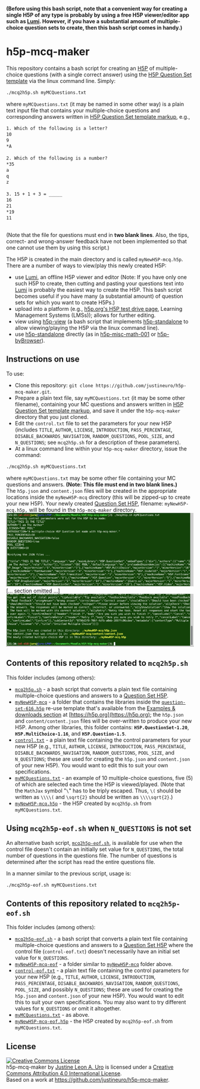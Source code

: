 **(Before using this bash script, note that a convenient way for creating a single H5P of any type is probably by using a free H5P viewer/editor app such as [Lumi](https://app.lumi.education/).  However, if you have a substantial amount of multiple-choice question sets to create, then this bash script comes in handy.)**  

# h5p-mcq-maker  

This repository contains a bash script for creating an [H5P](https://h5p.org) of multiple-choice questions (with a single correct answer) using the [H5P Question Set template](https://h5p.org/question-set) via the linux command line. Simply:  
```sh
./mcq2h5p.sh myMCQuestions.txt
```
where `myMCQuestions.txt` (it may be named in some other way) is a plain text input file that contains your multiple-choice questions and corresponding answers written in [H5P Question Set template markup](https://h5p.org/question-set), e.g.,  
```
1. Which of the following is a letter?
10
9
*A

2. Which of the following is a number?
*35
a
q
z

3. 15 + 1 + 3 = _____
16
21
*19
11


```
(Note that the file for questions must end in **two blank lines**.  Also, the tips, correct- and wrong-answer feedback have not been implemented so that one cannot use them by using this script.)  

The H5P is created in the main directory and is called `myNewH5P-mcq.h5p`.  There are a number of ways to view/play this newly created H5P:  

* use [Lumi](https://app.lumi.education/), an offline H5P viewer and editor (Note: If you have only one such H5P to create, then cutting and pasting your questions text into [Lumi](https://app.lumi.education/) is probably the easiest way to create the H5P. This bash script becomes useful if you have many (a substantial amount) of question sets for which you want to create H5Ps.)
* upload into a platform (e.g., [h5p.org's H5P test drive page](https://h5p.org/testdrive-h5p), Learning Management Systems (LMSs)); allows for further editing.
* view using [h5p-view](https://github.com/justineuro/h5p-view) (a bash script that implements [h5p-standalone](https://github.com/tunapanda/h5p-standalone) to allow viewing/playing the H5P via the linux command line).
* use [h5p-standalone](https://github.com/tunapanda/h5p-standalone) directly (as in [h5p-misc-math-001](https://justineuro.github.io/h5p-misc-math-001/) or [h5p-byBrowser](https://justineuro.github.io/h5p-byBrowser/)).

## Instructions on use
To use:

* Clone this repository: `git clone https://github.com/justineuro/h5p-mcq-maker.git`.
* Prepare a plain text file, say `myMCQuestions.txt` (it may be some other filename), containing your MC questions and answers written in [H5P Question Set template markup](https://h5p.org/question-set), and save it under the `h5p-mcq-maker` directory that you just cloned.
* Edit the `control.txt` file to set the parameters for your new H5P (includes  `TITLE`, `AUTHOR`, `LICENSE`, `INTRODUCTION`, `PASS_PERCENTAGE`, `DISABLE_BACKWARDS_NAVIGATION`, `RANDOM_QUESTIONS`, `POOL_SIZE`, and `N_QUESTIONS`; see `mcq2h5p.sh` for a description of these parameters).
* At a linux command line within your `h5p-mcq-maker` directory, issue the command:
```sh
./mcq2h5p.sh myMCQuestions.txt
```
where `myMCQuestions.txt` may be some other file containing your MC questions and answers.  **(Note: This file must end in two blank lines.)**  
The `h5p.json` and `content.json` files will be created in the appropriate locations inside the `myNewH5P-mcq` directory (this will be zipped-up to create your new H5P).  Your newly created [Question Set H5P](https://h5p.org/question-set), filename: `myNewH5P-mcq.h5p,` will be found in the `h5p-mcq-maker` directory.  
![](./h5p-mcq-maker-shot1.png)  
[... section omitted ...]  
![](./h5p-mcq-maker-shot2.png)

## Contents of this repository related to `mcq2h5p.sh`
This folder includes (among others):
  
* [`mcq2h5p.sh`](./mcq2h5p.sh) - a bash script that converts a plain text file containing multiple-choice questions and answers to a [Question Set H5P](https://h5p.org/question-set).
* [`myNewH5P-mcq`](./myNewH5P-mcq) - a folder that contains the libraries inside the [`question-set-616.h5p`](https://h5p.org/question-set) re-use template that's available from the [Examples & downloads section](https://h5p.org/content-types-and-applications) at [https://h5p.org](https://h5p.org); the `h5p.json` and `content/content.json` files will be over-written to produce your new H5P.  Among other libraries, this folder contains: __`H5P.QuestionSet-1.20`__, __`H5P.MultiChoice-1.16`__, and __`H5P.Question-1.5`__. 
* [`control.txt`](./control.txt) -  a plain text file containing the control parameters for your new H5P (e.g., `TITLE`, `AUTHOR`, `LICENSE`, `INTRODUCTION`, `PASS_PERCENTAGE`, `DISABLE_BACKWARDS_NAVIGATION`, `RANDOM_QUESTIONS`, `POOL_SIZE`, and `N_QUESTIONS`; these are used for creating the `h5p.json` and `content.json` of your new H5P).  You would want to edit this to suit your own specifications.
* [`myMCQuestions.txt`](./myMCQuestions.txt) - an example of 10 multiple-choice questions, five (5) of which are selected each time the H5P is viewed/played.  (Note that the `MathJax` symbol "`\`" has to be triply escaped.  Thus, `\(` should be written as `\\\\(` and `\sqrt{2}` should be written as `\\\\sqrt{2}`.)
* [`myNewH5P-mcq.h5p`](./myNewH5P-mcq.h5p) - the H5P created by `mcq2h5p.sh` from `myMCQuestions.txt`.

## Using `mcq2h5p-eof.sh` when `N_QUESTIONS` is not set
An alternative bash script, [`mcq2h5p-eof.sh`](./mcq2h5p-eof.sh), is available for use when the control file doesn't contain an initially set value for `N_QUESTIONS`, the total number of questions in the questions file.  The number of questions is determined after the script has read the entire questions file.  

In a manner similar to the previous script, usage is:
```bash
./mcq2h5p-eof.sh myMCQuestions.txt
```

## Contents of this repository related to `mcq2h5p-eof.sh`
This folder includes (among others):

* [`mcq2h5p-eof.sh`](./mcq2h5p-eof.sh) - a bash script that converts a plain text file containing multiple-choice questions and answers to a [Question Set H5P](https://h5p.org/question-set) where the control file (`control-eof.txt`) doesn't necessarily have an initial set value for `N_QUESTIONS`. 
* [`myNewH5P-mcq-eof`](./myNewH5P-mcq-eof) - a folder similar to [`myNewH5P-mcq`](./myNewH5P-mcq) folder above. 
* [`control-eof.txt`](./control-eof.txt) -  a plain text file containing the control parameters for your new H5P (e.g., `TITLE`, `AUTHOR`, `LICENSE`, `INTRODUCTION`, `PASS_PERCENTAGE`, `DISABLE_BACKWARDS_NAVIGATION`, `RANDOM_QUESTIONS`, `POOL_SIZE`, and possibly `N_QUESTIONS`; these are used for creating the `h5p.json` and `content.json` of your new H5P).  You would want to edit this to suit your own specifications.  You may also want to try different values for `N_QUESTIONS` or omit it altogether.
* [`myMCQuestions.txt`](./myMCQuestions.txt) - as above.
* [`myNewH5P-mcq-eof.h5p`](./myNewH5P-mcq-eof.h5p) - the H5P created by `mcq2h5p-eof.sh` from `myMCQuestions.txt`.

## License
<a rel="license" href="http://creativecommons.org/licenses/by/4.0/"><img alt="Creative Commons License" style="border-width:0" src="https://i.creativecommons.org/l/by/4.0/80x15.png" /></a><br /><span xmlns:dct="http://purl.org/dc/terms/" property="dct:title">h5p-mcq-maker</span> by <a xmlns:cc="http://creativecommons.org/ns#" href="https://github.com/justineuro/" property="cc:attributionName" rel="cc:attributionURL">Justine Leon A. Uro</a> is licensed under a <a rel="license" href="http://creativecommons.org/licenses/by/4.0/">Creative Commons Attribution 4.0 International License</a>.<br />Based on a work at <a xmlns:dct="http://purl.org/dc/terms/" href="https://github.com/justineuro/h5p-mcq-maker" rel="dct:source">https://github.com/justineuro/h5p-mcq-maker</a>.
